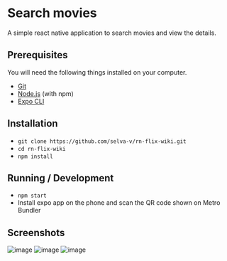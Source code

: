 # Search movies

A simple react native application to search movies and view the details.

## Prerequisites

You will need the following things installed on your computer.

* [Git](https://git-scm.com/)
* [Node.js](https://nodejs.org/) (with npm)
* [Expo CLI](https://docs.expo.io/versions/latest/workflow/expo-cli/)

## Installation

* `git clone https://github.com/selva-v/rn-flix-wiki.git`
* `cd rn-flix-wiki`
* `npm install`

## Running / Development

* `npm start`
* Install expo app on the phone and scan the QR code shown on Metro Bundler

## Screenshots

![image](https://user-images.githubusercontent.com/20811356/73610524-47bb4680-4613-11ea-9004-f379318b772a.png) 
![image](https://user-images.githubusercontent.com/20811356/73610531-5c97da00-4613-11ea-9064-4781801eda3b.png) 
![image](https://user-images.githubusercontent.com/20811356/73610535-69b4c900-4613-11ea-92f7-d124e5712ef6.png)
